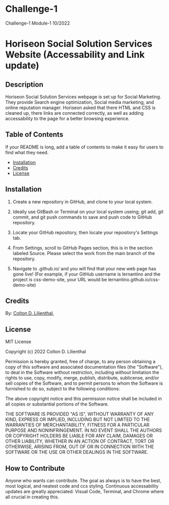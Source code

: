 # Challenge-1
Challenge-1 Module-1 10/2022
# Horiseon Social Solution Services Website (Accessability and Link update)

## Description

Horiseon Social Solution Services webpage is set up for Social Marketing. They provide Search engine optimization, Social media marketing, and online reputation manager. 
Horiseon asked that there HTML and CSS is cleaned up, there links are connected correctly, as well as adding accessability to the page for a better browsing experience.

## Table of Contents

If your README is long, add a table of contents to make it easy for users to find what they need.

- [Installation](#installation)
- [Credits](#credits)
- [License](#license)

## Installation

1. Create a new repository in GitHub, and clone to your local system.

2. Ideally use GitBash or Terminal on your local system useing; git add, git commit, and git push commands to save and push code to GitHub repository.

3. Locate your GitHub repository, then locate your repository's Settings tab.

4. From Settings, scroll to GitHub Pages section, this is in the section labeled Source. Please select the work from the main branch of the repository.

5. Navigate to <your-github-username>.github.io/<your-repo-name> and you will find that your new web page has gone live! (For example, if your GitHub username is lernantino and the project is css-demo-site, your URL would be lernantino.github.io/css-demo-site)

## Credits

By: [Colton D. Lilienthal](github.com/cdlilienthal91),

## License

MIT License

Copyright (c) 2022 Colton D. Lilienthal

Permission is hereby granted, free of charge, to any person obtaining a copy
of this software and associated documentation files (the "Software"), to deal
in the Software without restriction, including without limitation the rights
to use, copy, modify, merge, publish, distribute, sublicense, and/or sell
copies of the Software, and to permit persons to whom the Software is
furnished to do so, subject to the following conditions:

The above copyright notice and this permission notice shall be included in all
copies or substantial portions of the Software.

THE SOFTWARE IS PROVIDED "AS IS", WITHOUT WARRANTY OF ANY KIND, EXPRESS OR
IMPLIED, INCLUDING BUT NOT LIMITED TO THE WARRANTIES OF MERCHANTABILITY,
FITNESS FOR A PARTICULAR PURPOSE AND NONINFRINGEMENT. IN NO EVENT SHALL THE
AUTHORS OR COPYRIGHT HOLDERS BE LIABLE FOR ANY CLAIM, DAMAGES OR OTHER
LIABILITY, WHETHER IN AN ACTION OF CONTRACT, TORT OR OTHERWISE, ARISING FROM,
OUT OF OR IN CONNECTION WITH THE SOFTWARE OR THE USE OR OTHER DEALINGS IN THE
SOFTWARE.

## How to Contribute

Anyone who wants can contribute. The goal as always is to have the best, most logical, and neatest code and ccs styling. Continuous accessability updates are greatly appreciated. Visual Code, Terminal, and Chrome where all crucial in creating this. 

